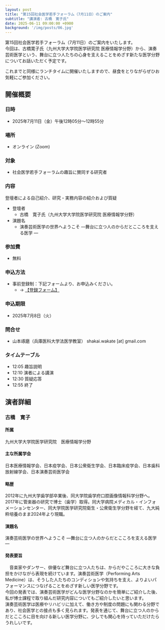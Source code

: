```yaml
---
layout: post
title: "第15回社会医学若手フォーラム（7月11日）のご案内"
subtitle: "講演者: 古橋　寛子氏"
date: 2025-06-11 09:00:00 +0900
background: '/img/posts/06.jpg'
---
```

第15回社会医学若手フォーラム（7月11日）のご案内をいたします。  
今回は、古橋寛子氏（九州大学大学院医学研究院 医療情報学分野）から、演奏芸術医学という、舞台に立つ人たちの心身を支えることをめざす新たな医学分野についてお話いただく予定です。  

これまでと同様にランチタイムに開催いたしますので、昼食をとりながらぜひお気軽にご参加ください。

## 開催概要

### 日時
- 2025年7月11日（金）午後12時05分～12時55分

### 場所
- オンライン (Zoom)

### 対象
- 社会医学若手フォーラムの趣旨に賛同する研究者

### 内容
登壇者による自己紹介、研究・実務内容の紹介および質疑

- 登壇者
  - 古橋　寛子氏（九州大学大学院医学研究院 医療情報学分野）
- 演題名
  - 演奏芸術医学の世界へようこそ ―舞台に立つ人のからだとこころを支える医学 ―

### 参加費
- 無料

### 申込方法
- 事前登録制：下記フォームより、お申込みください。
  - → [<u>【登録フォーム】</u>](https://forms.gle/2oPxoJxfNTjaqrFy9)

### 申込期限
- 2025年7月8日（火）

### 問合せ
- 山本琢磨（兵庫医科大学法医学教室） shakai.wakate [at] gmail.com

### タイムテーブル
- 12:05 趣旨説明
- 12:10 演者による講演
- 12:30 質疑応答
- 12:55 終了

## 演者詳細

### 古橋　寛子

#### 所属
九州大学大学院医学研究院　医療情報学分野

#### 主な所属学会
日本医療情報学会、日本疫学会、日本公衆衛生学会、日本臨床疫学会、日本歯科放射線学会、日本演奏芸術医学会

#### 略歴
2012年に九州大学歯学部卒業後、同大学院歯学府口腔画像情報科学分野へ。2017年に管楽器の研究で博士（歯学）取得。同大学病院メディカル・インフォメーションセンター、同大学院医学研究院衛生・公衆衛生学分野を経て、九大純粋培養のまま2024年より現職。

#### 演題名
演奏芸術医学の世界へようこそ ―舞台に立つ人のからだとこころを支える医学 ―

#### 発表要旨
　音楽家やダンサー、俳優など舞台に立つ人たちは、からだやこころに大きな負担をかけながら表現を続けています。演奏芸術医学（Performing Arts Medicine）は、そうした人たちのコンディションや気持ちを支え、よりよいパフォーマンスにつなげることをめざす新しい医学分野です。  
今回の発表では、演奏芸術医学がどんな医学分野なのかを簡単にご紹介した後、私が博士課程で取り組んだ研究内容についてもご紹介したいと思います。  
演奏芸術医学は医療やリハビリに加えて、働き方や制度の問題にも関わる分野であり、社会医学との接点も多く見られます。発表を通じて、舞台に立つ人のからだとこころに目を向ける新しい医学分野に、少しでも関心を持っていただけたらうれしいです。  


